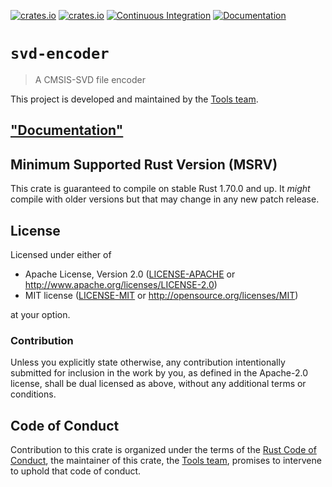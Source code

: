 [![crates.io](https://img.shields.io/crates/d/svd-encoder.svg)](https://crates.io/crates/svd-encoder)
[![crates.io](https://img.shields.io/crates/v/svd-encoder.svg)](https://crates.io/crates/svd-encoder)
[![Continuous Integration](https://github.com/rust-embedded/svd/workflows/Continuous%20Integration/badge.svg)](https://github.com/rust-embedded/svd/actions)
[![Documentation](https://docs.rs/svd-encoder/badge.svg)](https://docs.rs/svd-encoder)

# `svd-encoder`

> A CMSIS-SVD file encoder

This project is developed and maintained by the [Tools team][team].

## ["Documentation"](https://docs.rs/svd-encoder)

## Minimum Supported Rust Version (MSRV)

This crate is guaranteed to compile on stable Rust 1.70.0 and up. It *might*
compile with older versions but that may change in any new patch release.

## License

Licensed under either of

- Apache License, Version 2.0 ([LICENSE-APACHE](LICENSE-APACHE) or
  http://www.apache.org/licenses/LICENSE-2.0)
- MIT license ([LICENSE-MIT](LICENSE-MIT) or http://opensource.org/licenses/MIT)

at your option.

### Contribution

Unless you explicitly state otherwise, any contribution intentionally submitted for inclusion in the
work by you, as defined in the Apache-2.0 license, shall be dual licensed as above, without any
additional terms or conditions.

## Code of Conduct

Contribution to this crate is organized under the terms of the [Rust Code of
Conduct][CoC], the maintainer of this crate, the [Tools team][team], promises
to intervene to uphold that code of conduct.

[CoC]: CODE_OF_CONDUCT.md
[team]: https://github.com/rust-embedded/wg#the-tools-team
